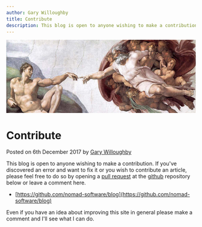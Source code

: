 ```yaml
---
author: Gary Willoughby
title: Contribute
description: This blog is open to anyone wishing to make a contribution. If you've discovered an error and want to fix it or you wish to contribute an article, please feel free to do so by opening a pull request at the github repository below or leave a comment here.
---
```


![](/pages/images/contribute-banner.jpg)

# Contribute

<time>Posted on 6th December 2017 by [Gary Willoughby](/pages/about.html)</time>

This blog is open to anyone wishing to make a contribution. If you've discovered an error and want to fix it or you wish to contribute an article, please feel free to do so by opening a [pull request](https://help.github.com/articles/creating-a-pull-request/) at the [github](https://github.com/) repository below or leave a comment here.

* [https://github.com/nomad-software/blog](https://github.com/nomad-software/blog)

Even if you have an idea about improving this site in general please make a comment and I'll see what I can do.
